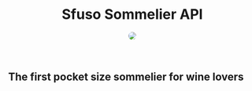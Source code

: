 #

<div align="center">
<h1>Sfuso Sommelier API</h1>
<img src="https://media.licdn.com/dms/image/C4E0BAQF_27VzwNTSgQ/company-logo_200_200/0/1589032559410?e=1684368000&v=beta&t=tmlVgdqQ-qOxOFZfO3nkr_Q1Y5DEa-zGfS41Wlui8Rw" style="border-radius: 16px;">
</div>
<br />
<br />

<h2>The first pocket size sommelier for wine lovers</h2>
